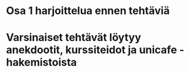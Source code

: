 # Osa 1 harjoittelua ennen tehtäviä
# Varsinaiset tehtävät löytyy anekdootit, kurssiteidot ja unicafe -hakemistoista